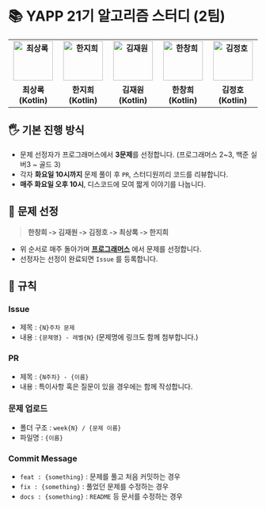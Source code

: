 # :books: YAPP 21기 알고리즘 스터디 (2팀)

<div align="center">
  <table style="font-weight : bold">
      <tr>
          <td align="center">
              <a href="https://github.com/EvergreenTree97">                 
                  <img alt="최상록" src="https://avatars.githubusercontent.com/EvergreenTree97" width="80" />            
              </a>
          </td>
          <td align="center">
              <a href="https://github.com/jihee-dev">                 
                  <img alt="한지희" src="https://avatars.githubusercontent.com/jihee-dev" width="80" />            
              </a>
          </td>
          <td align="center">
              <a href="https://github.com/ashwon12">                 
                  <img alt="김재원" src="https://avatars.githubusercontent.com/ashwon12" width="80" />            
              </a>
          </td>
          <td align="center">
              <a href="https://github.com/hanchang97">                 
                  <img alt="한창희" src="https://avatars.githubusercontent.com/hanchang97" width="80" />            
              </a>
          </td>
          <td align="center">
              <a href="https://github.com/hoyahozz">                 
                  <img alt="김정호" src="https://avatars.githubusercontent.com/hoyahozz" width="80" />            
              </a>
          </td>
      </tr>
      <tr>
          <td align="center">최상록(Kotlin)</td>
          <td align="center">한지희(Kotlin)</td>
          <td align="center">김재원(Kotlin)</td>
          <td align="center">한창희(Kotlin)</td>
          <td align="center">김정호(Kotlin)</td>
      </tr>
  </table>
</div>

## 🖐 기본 진행 방식
- 문제 선정자가 프로그래머스에서 **3문제**를 선정합니다. (프로그래머스 2~3, 백준 실버3 ~ 골드 3)
- 각자 **화요일 10시까지** 문제 풀이 후 `PR`, 스터디원끼리 코드를 리뷰합니다.
- **매주 화요일 오후 10시**, 디스코드에 모여 짧게 이야기를 나눕니다.

## 🤔 문제 선정
> **한창희 -> 김재원 -> 김정호 -> 최상록 -> 한지희**
- 위 순서로 매주 돌아가며 **[프로그래머스](https://programmers.co.kr/learn/challenges)** 에서 문제를 선정합니다.
- 선정자는 선정이 완료되면 `Issue` 를 등록합니다.

## 📕 규칙

### Issue
- 제목 : `{N}주차 문제`
- 내용 : `{문제명} - 레벨{N}` (문제명에 링크도 함께 첨부합니다.)

### PR
- 제목 : `{N주차} - {이름}`
- 내용 : 특이사항 혹은 질문이 있을 경우에는 함께 작성합니다.

### 문제 업로드
- 폴더 구조 : `week{N} / {문제 이름}`
- 파일명 : `{이름}`

### Commit Message
- `feat : {something}` : 문제를 풀고 처음 커밋하는 경우
- `fix : {something}` : 풀었던 문제를 수정하는 경우
- `docs : {something}` : `README` 등 문서를 수정하는 경우
